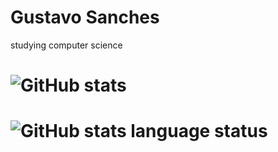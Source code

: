 # Gustavo Sanches

studying computer science

<!--
**KuroshiD/KuroshiD** is a ✨ _special_ ✨ repository because its `README.md` (this file) appears on your GitHub profile.
!-->
# ![GitHub stats](https://github-readme-stats.vercel.app/api?username=KuroshiD&show_icons=true&theme=dracula)

# ![GitHub stats language status](https://github-readme-stats.vercel.app/api/top-langs/?username=KuroshiD&theme=dracula)
